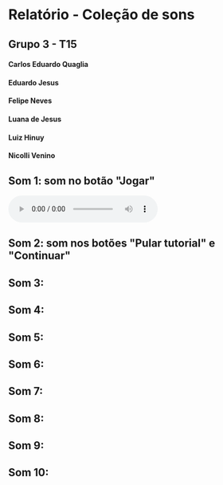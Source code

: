 <h1>Relatório - Coleção de sons</h1>
<h2>Grupo 3 - T15</h2>
<h4>Carlos Eduardo Quaglia</h4>
<h4>Eduardo Jesus</h4>
<h4>Felipe Neves</h4>
<h4>Luana de Jesus</h4>
<h4>Luiz Hinuy</h4>
<h4>Nicolli Venino</h4>

<h2>Som 1: som no botão "Jogar"</h2>
<audio controls src="somBotaoJogar.mp3" title="Title"></audio>

<h2>Som 2: som nos botões "Pular tutorial" e "Continuar"</h2>

<h2>Som 3: </h2>

<h2>Som 4: </h2>

<h2>Som 5: </h2>

<h2>Som 6: </h2>

<h2>Som 7: </h2>

<h2>Som 8: </h2>

<h2>Som 9: </h2>

<h2>Som 10: </h2>